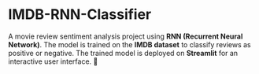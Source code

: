 # IMDB-RNN-Classifier
 A movie review sentiment analysis project using **RNN (Recurrent Neural Network)**. The model is trained on the **IMDB dataset** to classify reviews as positive or negative. The trained model is deployed on **Streamlit** for an interactive user interface. 🚀
